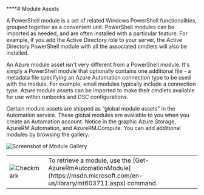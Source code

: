 ****# Module Assets

A PowerShell module is a set of related Windows PowerShell functionalities, grouped together as a convenient unit. PowerShell modules can be imported as needed, and are often installed with a particular feature. For example, if you add the Active Directory role to your server, the Active Directory PowerShell module with all the associated cmdlets will also be installed.

An Azure module asset isn't very different from a PowerShell module. It's simply a PowerShell module that optionally contains one additional file - a metadata file specifying an Azure Automation connection type to be used with the module. For example, email modules typically include a connection type. Azure module assets can be imported to make their cmdlets available for use within runbooks and DSC configurations.

Certain module assets are shipped as “global module assets” in the Automation service. These global modules are available to you when you create an Automation account. Notice in the graphic Azure.Storage, AzureRM.Automation, and AzureRM.Compute. You can add additional modules by browsing the gallery.

![Screenshot of Module Gallery](/static/1.4.5.png)

<table border="0" cellpadding="0">
<tbody>
<tr>
<td width="15%">

![Checkmark]( ../../Linked_Image_Files/checkmark.png)

</td>
<td>To retrieve a module, use the [Get-AzureRmAutomationModule](https://msdn.microsoft.com/en-us/library/mt603711.aspx) command.</td>
</tr>
</tbody>
</table>